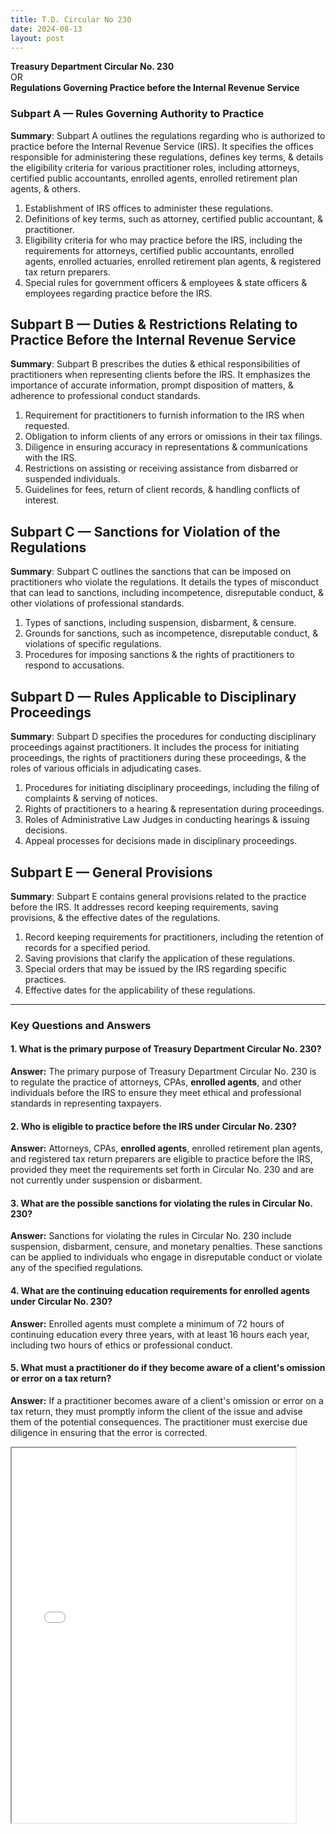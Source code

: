 ```yaml
---
title: T.D. Circular No 230
date: 2024-08-13
layout: post
---
```


**Treasury Department Circular No. 230**  
OR  
**Regulations Governing Practice before the Internal Revenue Service**

### Subpart A — Rules Governing Authority to Practice

**Summary**: Subpart A outlines the regulations regarding who is authorized to practice before the Internal Revenue Service (IRS). It specifies the offices responsible for administering these regulations, defines key terms, & details the eligibility criteria for various practitioner roles, including attorneys, certified public accountants, enrolled agents, enrolled retirement plan agents, & others.

1. Establishment of IRS offices to administer these regulations.
2. Definitions of key terms, such as attorney, certified public accountant, & practitioner.
3. Eligibility criteria for who may practice before the IRS, including the requirements for attorneys, certified public accountants, enrolled agents, enrolled actuaries, enrolled retirement plan agents, & registered tax return preparers.
4. Special rules for government officers & employees & state officers & employees regarding practice before the IRS.

## Subpart B — Duties & Restrictions Relating to Practice Before the Internal Revenue Service

**Summary**: Subpart B prescribes the duties & ethical responsibilities of practitioners when representing clients before the IRS. It emphasizes the importance of accurate information, prompt disposition of matters, & adherence to professional conduct standards.

1. Requirement for practitioners to furnish information to the IRS when requested.
2. Obligation to inform clients of any errors or omissions in their tax filings.
3. Diligence in ensuring accuracy in representations & communications with the IRS.
4. Restrictions on assisting or receiving assistance from disbarred or suspended individuals.
5. Guidelines for fees, return of client records, & handling conflicts of interest.

## Subpart C — Sanctions for Violation of the Regulations

**Summary**: Subpart C outlines the sanctions that can be imposed on practitioners who violate the regulations. It details the types of misconduct that can lead to sanctions, including incompetence, disreputable conduct, & other violations of professional standards.

1. Types of sanctions, including suspension, disbarment, & censure.
2. Grounds for sanctions, such as incompetence, disreputable conduct, & violations of specific regulations.
3. Procedures for imposing sanctions & the rights of practitioners to respond to accusations.

## Subpart D — Rules Applicable to Disciplinary Proceedings

**Summary**: Subpart D specifies the procedures for conducting disciplinary proceedings against practitioners. It includes the process for initiating proceedings, the rights of practitioners during these proceedings, & the roles of various officials in adjudicating cases.

1. Procedures for initiating disciplinary proceedings, including the filing of complaints & serving of notices.
2. Rights of practitioners to a hearing & representation during proceedings.
3. Roles of Administrative Law Judges in conducting hearings & issuing decisions.
4. Appeal processes for decisions made in disciplinary proceedings.

## Subpart E — General Provisions

**Summary**: Subpart E contains general provisions related to the practice before the IRS. It addresses record keeping requirements, saving provisions, & the effective dates of the regulations.

1. Record keeping requirements for practitioners, including the retention of records for a specified period.
2. Saving provisions that clarify the application of these regulations.
3. Special orders that may be issued by the IRS regarding specific practices.
4. Effective dates for the applicability of these regulations.


---

### Key Questions and Answers

#### 1. What is the primary purpose of Treasury Department Circular No. 230?

**Answer:** The primary purpose of Treasury Department Circular No. 230 is to regulate the practice of attorneys, CPAs, **enrolled agents**, and other individuals before the IRS to ensure they meet ethical and professional standards in representing taxpayers.

#### 2. Who is eligible to practice before the IRS under Circular No. 230?

**Answer:** Attorneys, CPAs, **enrolled agents**, enrolled retirement plan agents, and registered tax return preparers are eligible to practice before the IRS, provided they meet the requirements set forth in Circular No. 230 and are not currently under suspension or disbarment.

#### 3. What are the possible sanctions for violating the rules in Circular No. 230?

**Answer:** Sanctions for violating the rules in Circular No. 230 include suspension, disbarment, censure, and monetary penalties. These sanctions can be applied to individuals who engage in disreputable conduct or violate any of the specified regulations.

#### 4. What are the continuing education requirements for enrolled agents under Circular No. 230?

**Answer:** Enrolled agents must complete a minimum of 72 hours of continuing education every three years, with at least 16 hours each year, including two hours of ethics or professional conduct.

#### 5. What must a practitioner do if they become aware of a client's omission or error on a tax return?

**Answer:** If a practitioner becomes aware of a client's omission or error on a tax return, they must promptly inform the client of the issue and advise them of the potential consequences. The practitioner must exercise due diligence in ensuring that the error is corrected.

<div class="pdf-container">
    <iframe src="/irs.ea/assets/irs.pubs/pcir230.pdf#zoom=FitH" height="600" width="90%" allowFullScreen="true">
    </iframe>
</div>
